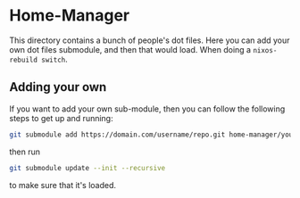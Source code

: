 # Home-Manager
This directory contains a bunch of people's dot files. Here you can add your own dot files submodule, and then that would load. When doing a `nixos-rebuild switch`.

## Adding your own
If you want to add your own sub-module, then you can follow the following steps to get up and running:

```BASH
git submodule add https://domain.com/username/repo.git home-manager/your-name/
```
then run 
```BASH
git submodule update --init --recursive
```
to make sure that it's loaded.

<!-- TODO add more steps to get it up and running... -->
